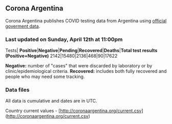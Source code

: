 ## Corona Argentina 

Corona Argentina publishes COVID testing data from Argentina using [official goverment data](https://www.argentina.gob.ar/coronavirus/informe-diario).


### Last updated on Sunday, April 12th at 11:00pm

Tests|
**Positive**|**Negative**|**Pending**|**Recovered**|**Deaths**|**Total test results (Positive+Negative)**
2142|15480|2136|468|90|17622

**Negative:** number of "cases" that were discarded by laboratory or by clinic/epidemiological criteria.
**Recovered:** includes both fully recovered and people who may need some tracking.
 

### Data files

All data is cumulative and dates are in UTC.
 
Country current values - [http://coronaargentina.org/current.csv] (http://coronaargentina.org/current.csv)


